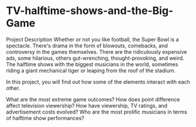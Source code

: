 # TV-halftime-shows-and-the-Big-Game

Project Description
Whether or not you like football, the Super Bowl is a spectacle. There's drama in the form of blowouts, comebacks, and controversy in the games themselves. There are the ridiculously expensive ads, some hilarious, others gut-wrenching, thought-provoking, and weird. The halftime shows with the biggest musicians in the world, sometimes riding a giant mechanical tiger or leaping from the roof of the stadium.

In this project, you will find out how some of the elements interact with each other.

What are the most extreme game outcomes?
How does point difference affect television viewership?
How have viewership, TV ratings, and advertisement costs evolved?
Who are the most prolific musicians in terms of halftime show performances?
